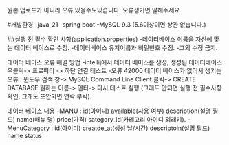 원본 업로드가 아니라 오류 있을수도있습니다. 오류생기면 말해주세요.

#개발환경 -java_21 -spring boot -MySQL 9.3 (5.6이상이면 상관 없습니다.)

##실행 전 필수 확인 사항(application.properties) -데이터베이스 이름을 자신에 맞는 데이터 베이스로 수정. -데이터베이스 유저이름과 비밀번호 수정. -그외 수정 금지.

데이터 베이스 오류 해결 방법
-intellij에서 데이터 베이스를 생성, 생성된 데이터베이스 우클릭-> 프로퍼티 -> 하단 연결 테스트 -오류 42000 데이터 베이스가 없어서 생기는 오류 : 윈도우 검색 창-> MySQL Command Line Client 클릭-> CREATE DATABASE 원하는 이름-> 엔터-> 다시 테스트 실행 (그래도 안되면 실행 전 필수사항 확인, 그래도 또안되면 연락 부탁).

데이터 베이스 내용
-MANU : id(아이디) available(사용 여부) description(설명 필드) name(매뉴 명) price(가격) sategory_id(카테고리 아이디 외래키). -MenuCategory : id(아이디) creatde_at(생성 날/시간) descriptoin(설명 필드) name status
